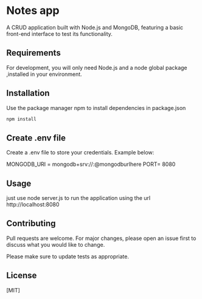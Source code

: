 # Notes app
A CRUD application built with Node.js and MongoDB, featuring a basic front-end interface to test its functionality.

## Requirements
For development, you will only need Node.js and a node global package ,installed in your environment.


## Installation
Use the package manager npm to install dependencies in package.json 
```bash
npm install
```
## Create .env file
Create a .env file to store your credentials. Example below:

MONGODB_URI = mongodb+srv://<username>:<password>@mongodburlhere
PORT= 8080

## Usage
just use node server.js to run the application using the url http://localhost:8080

## Contributing
Pull requests are welcome. For major changes, please open an issue first
to discuss what you would like to change.

Please make sure to update tests as appropriate.

## License
[MIT]
